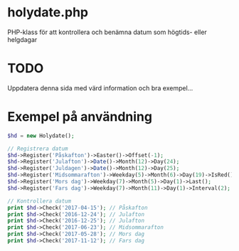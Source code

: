 # holydate.php
PHP-klass för att kontrollera och benämna datum som högtids- eller helgdagar

# TODO
Uppdatera denna sida med värd information och bra exempel...

# Exempel på användning
```php
$hd = new Holydate();

// Registrera datum
$hd->Register('Påskafton')->Easter()->Offset(-1);
$hd->Register('Julafton')->Date()->Month(12)->Day(24);
$hd->Register('Juldagen')->Date()->Month(12)->Day(25);
$hd->Register('Midsommarafton')->Weekday(5)->Month(6)->Day(19)->IsRed();
$hd->Register('Mors dag')->Weekday(7)->Month(5)->Day(1)->Last();
$hd->Register('Fars dag')->Weekday(7)->Month(11)->Day(1)->Interval(2);

// Kontrollera datum
print $hd->Check('2017-04-15'); // Påskafton
print $hd->Check('2016-12-24'); // Julafton
print $hd->Check('2016-12-25'); // Julafton
print $hd->Check('2017-06-23'); // Midsommarafton
print $hd->Check('2017-05-28'); // Mors dag
print $hd->Check('2017-11-12'); // Fars dag
```
